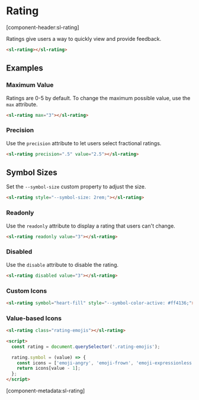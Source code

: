 # Rating

[component-header:sl-rating]

Ratings give users a way to quickly view and provide feedback.

```html preview
<sl-rating></sl-rating>
```

## Examples

### Maximum Value

Ratings are 0-5 by default. To change the maximum possible value, use the `max` attribute.

```html preview
<sl-rating max="3"></sl-rating>
```

### Precision

Use the `precision` attribute to let users select fractional ratings.

```html preview
<sl-rating precision=".5" value="2.5"></sl-rating>
```

## Symbol Sizes

Set the `--symbol-size` custom property to adjust the size.

```html preview
<sl-rating style="--symbol-size: 2rem;"></sl-rating>
```

### Readonly

Use the `readonly` attribute to display a rating that users can't change.

```html preview
<sl-rating readonly value="3"></sl-rating>
```

### Disabled

Use the `disable` attribute to disable the rating.

```html preview
<sl-rating disabled value="3"></sl-rating>
```

### Custom Icons

```html preview
<sl-rating symbol="heart-fill" style="--symbol-color-active: #ff4136;"></sl-rating>
```

### Value-based Icons

```html preview
<sl-rating class="rating-emojis"></sl-rating>

<script>
  const rating = document.querySelector('.rating-emojis');

  rating.symbol = (value) => {
    const icons = ['emoji-angry', 'emoji-frown', 'emoji-expressionless', 'emoji-smile', 'emoji-laughing'];
    return icons[value - 1];
  };
</script>
```

[component-metadata:sl-rating]
